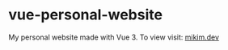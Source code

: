 # vue-personal-website

My personal website made with Vue 3. To view visit:
[mikim.dev](https:/mikim.dev)
